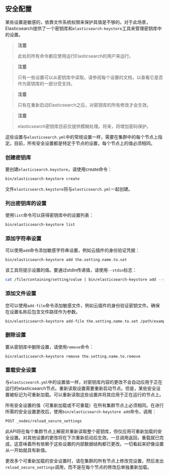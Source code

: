 ## 安全配置

某些设置是敏感的，依靠文件系统权限来保护其值是不够的。对于此场景，Elasticsearch提供了一个密钥库和`elasticsearch-keystore`工具来管理密钥库中的设置。

> **注意**
>
> 此处的所有命令都应使用运行Elasticsearch的用户来运行。

> **注意**
>
> 只有一些设置可以从密钥库中读取。请参阅每个设置的文档，以查看它是否作为密钥库的一部分受支持。

> **注意**
>
> 只有在重新启动Elasticsearch之后，对密钥库的所有修改才会生效。

> **注意**
>
> elasticsearch密钥库目前仅提供模糊处理。将来，将增加密码保护。

这些设置与`elasticsearch.yml`中的常规设置一样，需要在集群中的每个节点上指定。目前，所有安全设置都是特定于节点的设置，每个节点上的值必须相同。

### 创建密钥库

要创建`elasticsearch.keystore`，请使用create命令：

```sh
bin/elasticsearch-keystore create
```

文件`elasticsearch.keystore`将与`elasticsearch.yml`一起创建。

### 列出密钥库的设置

使用`list`命令可以获得密钥库中的设置列表：

```sh
bin/elasticsearch-keystore list
```

### 添加字符串设置

可以使用`add`命令添加敏感字符串设置，例如云插件的身份验证凭据：

```sh
bin/elasticsearch-keystore add the.setting.name.to.set
```

该工具将提示设置的值。要通过stdin传递值，请使用`--stdin`标志：

```sh
cat /file/containing/setting/value | bin/elasticsearch-keystore add --stdin the.setting.name.to.set
```

### 添加文件设置

您可以使用`add-file`命令添加敏感文件，例如云插件的身份验证密钥文件。确保在设置名称后包含文件路径作为参数。

```sh
bin/elasticsearch-keystore add-file the.setting.name.to.set /path/example-file.json
```

### 删除设置

要从密钥库中删除设置，请使用`remove`命令：

```sh
bin/elasticsearch-keystore remove the.setting.name.to.remove
```

### 重载安全设置

与`elasticsearch.yml`中的设置值一样，对密钥库内容的更改不会自动应用于正在运行的elasticsearch节点。重新读取设置需要重新启动节点。但是，某些安全设置被标记为可重新加载。可以重新读取这些设置并将其应用于正在运行的节点上。

所有安全设置的值（可重新加载或不可重载）在所有集群节点上必须相同。在进行所需的安全设置更改后，使用`bin/elasticsearch-keystore add`命令，调用：

```sh
POST _nodes/reload_secure_settings
```

此API将在每个集群节点上解密并重新读取整个密钥库，但仅应用可重新加载的安全设置。对其他设置的更改将在下次重新启动后生效。一旦调用返回，重载就已完成，这意味着所有依赖于这些设置的内部数据结构都已更改。一切看起来好像设置从一开始就具有新值。

更改多个可重新加载的安全设置时，请在集群的所有节点上修改完设置，然后发出`reload_secure_settings`调用，而不是在每个节点的修改后单独重新加载。
